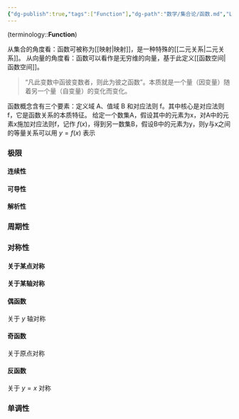 ```yaml
---
{"dg-publish":true,"tags":["Function"],"dg-path":"数学/集合论/函数.md","Level":1,"permalink":"/数学/集合论/函数/","dgPassFrontmatter":true,"noteIcon":"","created":"2024-05-21T15:20:27.970+08:00","updated":"2024-09-17T14:25:11.863+08:00"}
---
```


(terminology::**Function**)

从集合的角度看：函数可被称为[[映射\|映射]]，是一种特殊的[[二元关系\|二元关系]]。
从向量的角度看：函数可以看作是无穷维的向量，基于此定义[[函数空间\|函数空间]]。
>“凡此变数中函彼变数者，则此为彼之函数”。本质就是一个量（因变量）随着另一个量（自变量）的变化而变化。 

函数概念含有三个要素：定义域 A、值域 B 和对应法则 f。其中核心是对应法则 f，它是函数关系的本质特征。
给定一个数集A，假设其中的元素为x，对A中的元素x施加对应法则f，记作 $f(x)$，得到另一数集B，假设B中的元素为y，则y与x之间的等量关系可以用 $y=f(x)$ 表示

### 极限

#### 连续性

#### 可导性

#### 解析性


### 周期性


### 对称性
#### 关于某点对称


#### 关于某轴对称


#### 偶函数
关于 $y$ 轴对称

#### 奇函数
关于原点对称

#### 反函数
关于 $y=x$ 对称

### 单调性


















